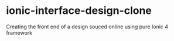# ionic-interface-design-clone
 Creating the front end of a design souced online using pure Ionic 4 framework
